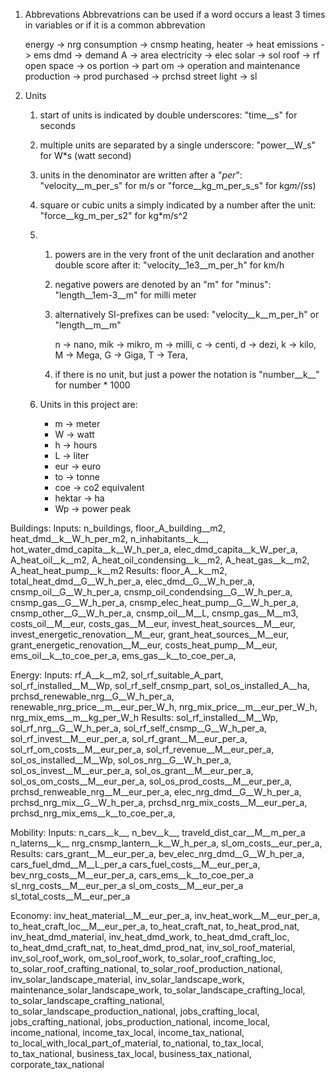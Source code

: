 
1. Abbrevations
    Abbrevatrions can be used if a word occurs a least 3 times in variables
    or if it is a common abbrevation

    energy -> nrg
    consumption -> cnsmp
    heating, heater -> heat
    emissions -> ems
    dmd -> demand
    A -> area
    electricity -> elec
    solar -> sol
    roof -> rf
    open space -> os
    portion -> part
    om -> operation and maintenance
    production -> prod
    purchased -> prchsd
    street light -> sl


2. Units
    1. start of units is indicated by double underscores:
        "time__s" for seconds
    2. multiple units are separated by a single underscore:
        "power__W_s" for W*s (watt second)
    3. units in the denominator are written after a "_per_":
        "velocity__m_per_s" for m/s or "force__kg_m_per_s_s" for kg*m/(s*s)
    4. square or cubic units a simply indicated by a number after the unit:
        "force__kg_m_per_s2" for kg*m/s^2
    5.  1. powers are in the very front of the unit declaration and another double score after it:
            "velocity__1e3__m_per_h" for km/h
        2. negative powers are denoted by an "m" for "minus":
            "length__1em-3__m" for milli meter
        3. alternatively SI-prefixes can be used:
            "velocity__k__m_per_h" or "length__m__m"

            n -> nano,
            mik -> mikro,
            m -> milli,
            c -> centi,
            d -> dezi,
            k -> kilo,
            M -> Mega,
            G -> Giga,
            T -> Tera,
        4. if there is no unit, but just a power the notation is
            "number__k__" for number * 1000

    6. Units in this project are:
        - m -> meter
        - W -> watt
        - h -> hours
        - L -> liter
        - eur -> euro
        - to -> tonne
        - coe -> co2 equivalent
        - hektar -> ha
        - Wp -> power peak


Buildings:
    Inputs:
        n_buildings,
        floor_A_building__m2,
        heat_dmd__k__W_h_per_m2,
        n_inhabitants__k__,
        hot_water_dmd_capita__k__W_h_per_a,
        elec_dmd_capita__k_W_per_a,
        A_heat_oil__k__m2,
        A_heat_oil_condensing__k__m2,
        A_heat_gas__k__m2,
        A_heat_heat_pump__k__m2
    Results:
        floor_A__k__m2,
        total_heat_dmd__G__W_h_per_a,
        elec_dmd__G__W_h_per_a,
        cnsmp_oil__G__W_h_per_a,
        cnsmp_oil_condendsing__G__W_h_per_a,
        cnsmp_gas__G__W_h_per_a,
        cnsmp_elec_heat_pump__G__W_h_per_a,
        cnsmp_other__G__W_h_per_a,
        cnsmp_oil__M__L,
        cnsmp_gas__M__m3,
        costs_oil__M__eur,
        costs_gas__M__eur,
        invest_heat_sources__M__eur,
        invest_energetic_renovation__M__eur,
        grant_heat_sources__M__eur,
        grant_energetic_renovation__M__eur,
        costs_heat_pump__M__eur,
        ems_oil__k__to_coe_per_a,
        ems_gas__k__to_coe_per_a,

Energy:
    Inputs:
        rf_A__k__m2,
        sol_rf_suitable_A_part,
        sol_rf_installed__M__Wp,
        sol_rf_self_cnsmp_part,
        sol_os_installed_A__ha,
        prchsd_renewable_nrg__G__W_h_per_a,
        renewable_nrg_price__m__eur_per_W_h,
        nrg_mix_price__m__eur_per_W_h,
        nrg_mix_ems__m__kg_per_W_h
    Results:
        sol_rf_installed__M__Wp,
        sol_rf_nrg__G__W_h_per_a,
        sol_rf_self_cnsmp__G__W_h_per_a,
        sol_rf_invest__M__eur_per_a,
        sol_rf_grant__M__eur_per_a,
        sol_rf_om_costs__M__eur_per_a,
        sol_rf_revenue__M__eur_per_a,
        sol_os_installed__M__Wp,
        sol_os_nrg__G__W_h_per_a,
        sol_os_invest__M__eur_per_a,
        sol_os_grant__M__eur_per_a,
        sol_os_om_costs__M__eur_per_a,
        sol_os_prod_costs__M__eur_per_a,
        prchsd_renweable_nrg__M__eur_per_a,
        elec_nrg_dmd__G__W_h_per_a,
        prchsd_nrg_mix__G__W_h_per_a,
        prchsd_nrg_mix_costs__M__eur_per_a,
        prchsd_nrg_mix_ems__k__to_coe_per_a,

Mobility:
    Inputs:
        n_cars__k__,
        n_bev__k__,
        traveld_dist_car__M__m_per_a
        n_laterns__k__
        nrg_cnsmp_lantern__k__W_h_per_a,
        sl_om_costs__eur_per_a,
    Results:
        cars_grant__M__eur_per_a,
        bev_elec_nrg_dmd__G__W_h_per_a,
        cars_fuel_dmd__M__L_per_a
        cars_fuel_costs__M__eur_per_a,
        bev_nrg_costs__M__eur_per_a,
        cars_ems__k__to_coe_per_a
        sl_nrg_costs__M__eur_per_a
        sl_om_costs__M__eur_per_a
        sl_total_costs__M__eur_per_a

Economy:
    inv_heat_material__M__eur_per_a,
    inv_heat_work__M__eur_per_a,
    to_heat_craft_loc__M__eur_per_a,
    to_heat_craft_nat,
    to_heat_prod_nat,
    inv_heat_dmd_material,
    inv_heat_dmd_work,
    to_heat_dmd_craft_loc,
    to_heat_dmd_craft_nat,
    to_heat_dmd_prod_nat,
    inv_sol_roof_material,
    inv_sol_roof_work,
    om_sol_roof_work,
    to_solar_roof_crafting_loc,
    to_solar_roof_crafting_national,
    to_solar_roof_production_national,
    inv_solar_landscape_material,
    inv_solar_landscape_work,
    maintenance_solar_landscape_work,
    to_solar_landscape_crafting_local,
    to_solar_landscape_crafting_national,
    to_solar_landscape_production_national,
    jobs_crafting_local,
    jobs_crafting_national,
    jobs_production_national,
    income_local,
    income_national,
    income_tax_local,
    income_tax_national,
    to_local_with_local_part_of_material,
    to_national,
    to_tax_local,
    to_tax_national,
    business_tax_local,
    business_tax_national,
    corporate_tax_national
